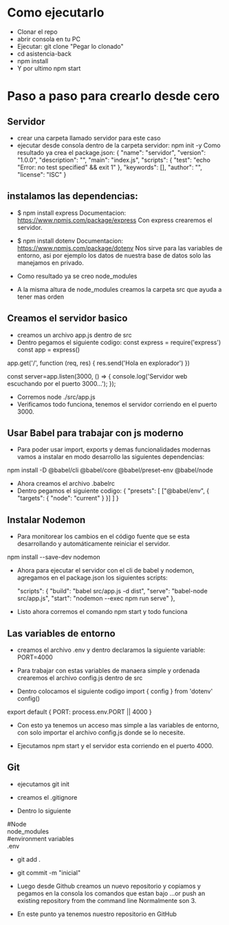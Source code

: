 # Como ejecutarlo

- Clonar el repo
- abrir consola en tu PC
- Ejecutar: git clone "Pegar lo clonado"
- cd asistencia-back
- npm install
- Y por ultimo npm start

# Paso a paso para crearlo desde cero

## Servidor

- crear una carpeta llamado servidor para este caso
- ejecutar desde consola dentro de la carpeta servidor: npm init -y
  Como resultado ya crea el package.json:
  {
  "name": "servidor",
  "version": "1.0.0",
  "description": "",
  "main": "index.js",
  "scripts": {
  "test": "echo \"Error: no test specified\" && exit 1"
  },
  "keywords": [],
  "author": "",
  "license": "ISC"
  }

## instalamos las dependencias:

- $ npm install express
  Documentacion: https://www.npmjs.com/package/express
  Con express crearemos el servidor.

- $ npm install dotenv
  Documentacion: https://www.npmjs.com/package/dotenv
  Nos sirve para las variables de entorno, asi por ejemplo los datos de nuestra base de datos solo las manejamos en privado.

- Como resultado ya se creo node_modules
- A la misma altura de node_modules creamos la carpeta src que ayuda a tener mas orden

## Creamos el servidor basico

- creamos un archivo app.js dentro de src
- Dentro pegamos el siguiente codigo:
  const express = require('express')
  const app = express()

app.get('/', function (req, res) {
res.send('Hola en explorador')
})

const server=app.listen(3000, () => {
console.log('Servidor web escuchando por el puerto 3000...');
});

- Corremos node ./src/app.js
- Verificamos todo funciona, tenemos el servidor corriendo en el puerto 3000.

## Usar Babel para trabajar con js moderno

- Para poder usar import, exports y demas funcionalidades modernas vamos a instalar en modo desarrollo las siguientes dependencias:

npm install -D @babel/cli @babel/core @babel/preset-env @babel/node

- Ahora creamos el archivo .babelrc
- Dentro pegamos el siguiente codigo:
  {
  "presets": [
  ["@babel/env", {
  "targets": {
  "node": "current"
  }
  }]
  ]
  }

## Instalar Nodemon

- Para monitorear los cambios en el código fuente que se esta desarrollando y automáticamente reiniciar el servidor.

npm install --save-dev nodemon

- Ahora para ejecutar el servidor con el cli de babel y nodemon, agregamos en el package.json los siguientes scripts:

  "scripts": {
  "build": "babel src/app.js -d dist",
  "serve": "babel-node src/app.js",
  "start": "nodemon --exec npm run serve"
  },

- Listo ahora corremos el comando npm start y todo funciona

## Las variables de entorno

- creamos el archivo .env
  y dentro declaramos la siguiente variable:
  PORT=4000

- Para trabajar con estas variables de manaera simple y ordenada crearemos el archivo config.js dentro de src

- Dentro colocamos el siguiente codigo
  import { config } from 'dotenv'
  config()

export default {
PORT: process.env.PORT || 4000
}

- Con esto ya tenemos un acceso mas simple a las variables de entorno, con solo importar el archivo config.js donde se lo necesite.

- Ejecutamos npm start y el servidor esta corriendo en el puerto 4000.

## Git

- ejecutamos git init

- creamos el .gitignore
- Dentro lo siguiente<br>

#Node<br>
node_modules
<br>
#environment variables<br>
.env

- git add .
- git commit -m "inicial"

- Luego desde Github creamos un nuevo repositorio
  y copiamos y pegamos en la consola los comandos que estan bajo
  …or push an existing repository from the command line
  Normalmente son 3.

- En este punto ya tenemos nuestro repositorio en GitHub
